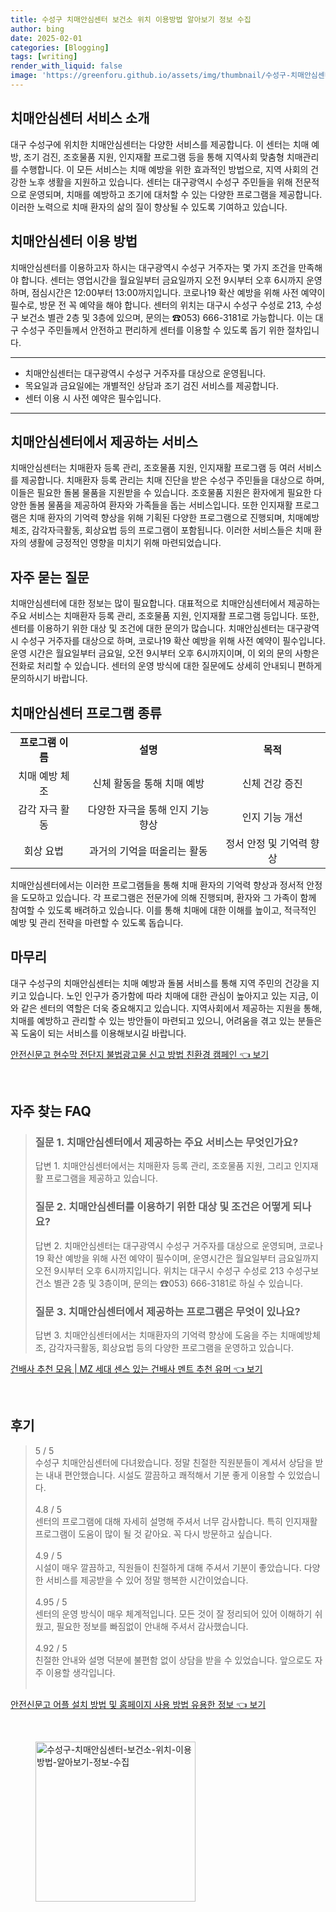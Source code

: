 ```yaml
---
title: 수성구 치매안심센터 보건소 위치 이용방법 알아보기 정보 수집
author: bing
date: 2025-02-01
categories: [Blogging]
tags: [writing]
render_with_liquid: false
image: 'https://greenforu.github.io/assets/img/thumbnail/수성구-치매안심센터-보건소-위치-이용방법-알아보기-정보-수집.webp'
---
```



<h2 id='치매안심센터_서비스_소개'>치매안심센터 서비스 소개</h2>

<p>대구 수성구에 위치한 치매안심센터는 다양한 서비스를 제공합니다. 이 센터는 치매 예방, 조기 검진, 조호물품 지원, 인지재활 프로그램 등을 통해 지역사회 맞춤형 치매관리를 수행합니다. 이 모든 서비스는 치매 예방을 위한 효과적인 방법으로, 지역 사회의 건강한 노후 생활을 지원하고 있습니다. 센터는 대구광역시 수성구 주민들을 위해 전문적으로 운영되며, 치매를 예방하고 조기에 대처할 수 있는 다양한 프로그램을 제공합니다. 이러한 노력으로 치매 환자의 삶의 질이 향상될 수 있도록 기여하고 있습니다.</p>

<h2 id='치매안심센터_이용방법'>치매안심센터 이용 방법</h2>

<p>치매안심센터를 이용하고자 하시는 대구광역시 수성구 거주자는 몇 가지 조건을 만족해야 합니다. 센터는 영업시간을 월요일부터 금요일까지 오전 9시부터 오후 6시까지 운영하며, 점심시간은 12:00부터 13:00까지입니다. 코로나19 확산 예방을 위해 사전 예약이 필수로, 방문 전 꼭 예약을 해야 합니다. 센터의 위치는 대구시 수성구 수성로 213, 수성구 보건소 별관 2층 및 3층에 있으며, 문의는 ☎053) 666-3181로 가능합니다. 이는 대구 수성구 주민들께서 안전하고 편리하게 센터를 이용할 수 있도록 돕기 위한 절차입니다.</p>

<hr />

<ul>
    <li>치매안심센터는 대구광역시 수성구 거주자를 대상으로 운영됩니다.</li>
    <li>목요일과 금요일에는 개별적인 상담과 조기 검진 서비스를 제공합니다.</li>
    <li>센터 이용 시 사전 예약은 필수입니다.</li>
</ul>

<hr />

<h2 id='치매안심센터_제공서비스'>치매안심센터에서 제공하는 서비스</h2>

<p>치매안심센터는 치매환자 등록 관리, 조호물품 지원, 인지재활 프로그램 등 여러 서비스를 제공합니다. 치매환자 등록 관리는 치매 진단을 받은 수성구 주민들을 대상으로 하며, 이들은 필요한 돌봄 물품을 지원받을 수 있습니다. 조호물품 지원은 환자에게 필요한 다양한 돌봄 물품을 제공하여 환자와 가족들을 돕는 서비스입니다. 또한 인지재활 프로그램은 치매 환자의 기억력 향상을 위해 기획된 다양한 프로그램으로 진행되며, 치매예방체조, 감각자극활동, 회상요법 등의 프로그램이 포함됩니다. 이러한 서비스들은 치매 환자의 생활에 긍정적인 영향을 미치기 위해 마련되었습니다.</p>

<h2 id='자주_묻는_질문'>자주 묻는 질문</h2>

<p>치매안심센터에 대한 정보는 많이 필요합니다. 대표적으로 치매안심센터에서 제공하는 주요 서비스는 치매환자 등록 관리, 조호물품 지원, 인지재활 프로그램 등입니다. 또한, 센터를 이용하기 위한 대상 및 조건에 대한 문의가 많습니다. 치매안심센터는 대구광역시 수성구 거주자를 대상으로 하며, 코로나19 확산 예방을 위해 사전 예약이 필수입니다. 운영 시간은 월요일부터 금요일, 오전 9시부터 오후 6시까지이며, 이 외의 문의 사항은 전화로 처리할 수 있습니다. 센터의 운영 방식에 대한 질문에도 상세히 안내되니 편하게 문의하시기 바랍니다.</p>

<h2 id='프로그램_종류'>치매안심센터 프로그램 종류</h2>

<table>
    <tr>
        <td style="text-align: center; height: 17px;"><b>프로그램 이름</b></td>
        <td style="text-align: center; height: 17px;"><b>설명</b></td>
        <td style="text-align: center; height: 17px;"><b>목적</b></td>
    </tr>
    <tr>
        <td style="text-align: center; height: 17px;">치매 예방 체조</td>
        <td style="text-align: center; height: 17px;">신체 활동을 통해 치매 예방</td>
        <td style="text-align: center; height: 17px;">신체 건강 증진</td>
    </tr>
    <tr>
        <td style="text-align: center; height: 17px;">감각 자극 활동</td>
        <td style="text-align: center; height: 17px;">다양한 자극을 통해 인지 기능 향상</td>
        <td style="text-align: center; height: 17px;">인지 기능 개선</td>
    </tr>
    <tr>
        <td style="text-align: center; height: 17px;">회상 요법</td>
        <td style="text-align: center; height: 17px;">과거의 기억을 떠올리는 활동</td>
        <td style="text-align: center; height: 17px;">정서 안정 및 기억력 향상</td>
    </tr>
</table>

<p>치매안심센터에서는 이러한 프로그램들을 통해 치매 환자의 기억력 향상과 정서적 안정을 도모하고 있습니다. 각 프로그램은 전문가에 의해 진행되며, 환자와 그 가족이 함께 참여할 수 있도록 배려하고 있습니다. 이를 통해 치매에 대한 이해를 높이고, 적극적인 예방 및 관리 전략을 마련할 수 있도록 돕습니다.</p>

<h2 id='마무리'>마무리</h2>

<p>대구 수성구의 치매안심센터는 치매 예방과 돌봄 서비스를 통해 지역 주민의 건강을 지키고 있습니다. 노인 인구가 증가함에 따라 치매에 대한 관심이 높아지고 있는 지금, 이와 같은 센터의 역할은 더욱 중요해지고 있습니다. 지역사회에서 제공하는 지원을 통해, 치매를 예방하고 관리할 수 있는 방안들이 마련되고 있으니, 어려움을 겪고 있는 분들은 꼭 도움이 되는 서비스를 이용해보시길 바랍니다.</p>


<p><a class="click-button" title="안전신문고 현수막 전단지 불법광고물 신고 방법 친환경 캠페인" href="https://greenforu.github.io/posts/%EC%95%88%EC%A0%84%EC%8B%A0%EB%AC%B8%EA%B3%A0-%ED%98%84%EC%88%98%EB%A7%89-%EC%A0%84%EB%8B%A8%EC%A7%80-%EB%B6%88%EB%B2%95%EA%B4%91%EA%B3%A0%EB%AC%BC-%EC%8B%A0%EA%B3%A0-%EB%B0%A9%EB%B2%95-%EC%B9%9C%ED%99%98%EA%B2%BD-%EC%BA%A0%ED%8E%98%EC%9D%B8/" rel="dofollow">안전신문고 현수막 전단지 불법광고물 신고 방법 친환경 캠페인 👈 보기</a></p><br>
<h2 id='자주_찾는_FAQ'>자주 찾는 FAQ</h2>
<div itemscope="" itemtype="https://schema.org/FAQPage">
<blockquote>
<div itemscope="" itemprop="mainEntity" itemtype="https://schema.org/Question">
<h3 itemprop="name">질문 1. 치매안심센터에서 제공하는 주요 서비스는 무엇인가요?</h3>
<div itemscope="" itemprop="acceptedAnswer" itemtype="https://schema.org/Answer">
<span itemprop="text">
<p>답변 1. 치매안심센터에서는 치매환자 등록 관리, 조호물품 지원, 그리고 인지재활 프로그램을 제공하고 있습니다.</p>
</span>
</div>
</div>
<div itemscope="" itemprop="mainEntity" itemtype="https://schema.org/Question">
<h3 itemprop="name">질문 2. 치매안심센터를 이용하기 위한 대상 및 조건은 어떻게 되나요?</h3>
<div itemscope="" itemprop="acceptedAnswer" itemtype="https://schema.org/Answer">
<span itemprop="text">
<p>답변 2. 치매안심센터는 대구광역시 수성구 거주자를 대상으로 운영되며, 코로나19 확산 예방을 위해 사전 예약이 필수이며, 운영시간은 월요일부터 금요일까지 오전 9시부터 오후 6시까지입니다. 위치는 대구시 수성구 수성로 213 수성구보건소 별관 2층 및 3층이며, 문의는 ☎053) 666-3181로 하실 수 있습니다.</p>
</span>
</div>
</div>
<div itemscope="" itemprop="mainEntity" itemtype="https://schema.org/Question">
<h3 itemprop="name">질문 3. 치매안심센터에서 제공하는 프로그램은 무엇이 있나요?</h3>
<div itemscope="" itemprop="acceptedAnswer" itemtype="https://schema.org/Answer">
<span itemprop="text">
<p>답변 3. 치매안심센터에서는 치매환자의 기억력 향상에 도움을 주는 치매예방체조, 감각자극활동, 회상요법 등의 다양한 프로그램을 운영하고 있습니다.</p>
</span>
</div>
</div>
</blockquote>
</div>
<p><a class="click-button" title="건배사 추천 모음 | MZ 세대 센스 있는 건배사 멘트 추천 유머" href="https://greenforu.github.io/posts/%EA%B1%B4%EB%B0%B0%EC%82%AC-%EC%B6%94%EC%B2%9C-%EB%AA%A8%EC%9D%8C-MZ-%EC%84%B8%EB%8C%80-%EC%84%BC%EC%8A%A4-%EC%9E%88%EB%8A%94-%EA%B1%B4%EB%B0%B0%EC%82%AC-%EB%A9%98%ED%8A%B8-%EC%B6%94%EC%B2%9C-%EC%9C%A0%EB%A8%B8/" rel="dofollow">건배사 추천 모음 | MZ 세대 센스 있는 건배사 멘트 추천 유머 👈 보기</a></p><br>
<h2 id='후기'>후기</h2>
<div itemscope itemtype="https://schema.org/Product">
  <blockquote>
  <div itemprop="review" itemscope itemtype="https://schema.org/Review">
      <div itemprop="reviewRating" itemscope itemtype="https://schema.org/Rating"> <span itemprop="ratingValue">5</span> / <span itemprop="bestRating">5</span> </div>
      <span itemprop="reviewBody">수성구 치매안심센터에 다녀왔습니다. 정말 친절한 직원분들이 계셔서 상담을 받는 내내 편안했습니다. 시설도 깔끔하고 쾌적해서 기분 좋게 이용할 수 있었습니다.</span>
  </div>
  <br>
  <div itemprop="review" itemscope itemtype="https://schema.org/Review">
      <div itemprop="reviewRating" itemscope itemtype="https://schema.org/Rating"> <span itemprop="ratingValue">4.8</span> / <span itemprop="bestRating">5</span> </div>
      <span itemprop="reviewBody">센터의 프로그램에 대해 자세히 설명해 주셔서 너무 감사합니다. 특히 인지재활 프로그램이 도움이 많이 될 것 같아요. 꼭 다시 방문하고 싶습니다.</span>
  </div>
  <br>
  <div itemprop="review" itemscope itemtype="https://schema.org/Review">
      <div itemprop="reviewRating" itemscope itemtype="https://schema.org/Rating"> <span itemprop="ratingValue">4.9</span> / <span itemprop="bestRating">5</span> </div>
      <span itemprop="reviewBody">시설이 매우 깔끔하고, 직원들이 친절하게 대해 주셔서 기분이 좋았습니다. 다양한 서비스를 제공받을 수 있어 정말 행복한 시간이었습니다.</span>
  </div>
  <br>
  <div itemprop="review" itemscope itemtype="https://schema.org/Review">
      <div itemprop="reviewRating" itemscope itemtype="https://schema.org/Rating"> <span itemprop="ratingValue">4.95</span> / <span itemprop="bestRating">5</span> </div>
      <span itemprop="reviewBody">센터의 운영 방식이 매우 체계적입니다. 모든 것이 잘 정리되어 있어 이해하기 쉬웠고, 필요한 정보를 빠짐없이 안내해 주셔서 감사했습니다.</span>
  </div>
  <br>
  <div itemprop="review" itemscope itemtype="https://schema.org/Review">
      <div itemprop="reviewRating" itemscope itemtype="https://schema.org/Rating"> <span itemprop="ratingValue">4.92</span> / <span itemprop="bestRating">5</span> </div>
      <span itemprop="reviewBody">친절한 안내와 설명 덕분에 불편함 없이 상담을 받을 수 있었습니다. 앞으로도 자주 이용할 생각입니다.</span>
  </div>
  <br>
  </blockquote>
</div>
<p><a class="click-button" title="안전신문고 어플 설치 방법 및 홈페이지 사용 방법 유용한 정보" href="https://greenforu.github.io/posts/%EC%95%88%EC%A0%84%EC%8B%A0%EB%AC%B8%EA%B3%A0-%EC%96%B4%ED%94%8C-%EC%84%A4%EC%B9%98-%EB%B0%A9%EB%B2%95-%EB%B0%8F-%ED%99%88%ED%8E%98%EC%9D%B4%EC%A7%80-%EC%82%AC%EC%9A%A9-%EB%B0%A9%EB%B2%95-%EC%9C%A0%EC%9A%A9%ED%95%9C-%EC%A0%95%EB%B3%B4/" rel="dofollow">안전신문고 어플 설치 방법 및 홈페이지 사용 방법 유용한 정보 👈 보기</a></p><br>
<figure class="image"><img src="https://greenforu.github.io/assets/img/thumbnail/수성구-치매안심센터-보건소-위치-이용방법-알아보기-정보-수집.webp" alt="수성구-치매안심센터-보건소-위치-이용방법-알아보기-정보-수집" width="256" height="256"></figure>